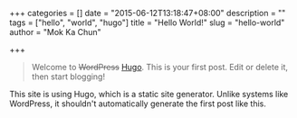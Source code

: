 +++
categories = []
date = "2015-06-12T13:18:47+08:00"
description = ""
tags = ["hello", "world", "hugo"]
title = "Hello World!"
slug = "hello-world"
author = "Mok Ka Chun"

+++

> Welcome to ~~WordPress~~ [Hugo](http://gohugo.io/). This is your first post. Edit or delete it, then start blogging!

This site is using Hugo, which is a static site generator. Unlike systems like WordPress, it shouldn't automatically generate the first post like this.
